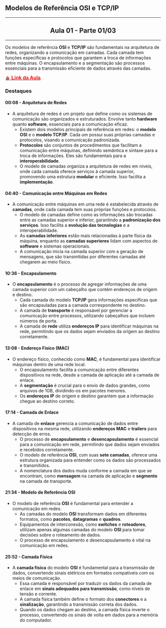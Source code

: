 ## Modelos de Referência OSI e TCP/IP
---
## <center> Aula 01 - Parte 01/03
---

Os modelos de referência **OSI** e **TCP/IP** são fundamentais na arquitetura de redes, organizando a comunicação em camadas. Cada camada tem funções específicas e protocolos que garantem a troca de informações entre máquinas. O encapsulamento e a segmentação são processos essenciais para a transmissão eficiente de dados através das camadas.

<a href="https://www.youtube.com/watch?v=PFpF38qLOBQ" target="_blank">
  <img src="../../../YouTube.png" alt="Ícone" style="width:16px; height:16px; vertical-align:middle;">
  <b style="font-family: 'Arial', sans-serif; font-size: 16px; color: #FF0000; text-decoration: none;">Link da Aula</b>
</a>

### Destaques

#### 00:08 - Arquitetura de Redes
- A arquitetura de redes é um projeto que define como os sistemas de comunicação são organizados e estruturados. Envolve tanto **hardware** quanto **software**, essenciais para a comunicação eficaz.
  - Existem dois modelos principais de referência em redes: o **modelo OSI** e o **modelo TCP/IP**. Cada um possui suas próprias camadas e protocolos, visando a comunicação padronizada.
  - **Protocolos** são conjuntos de procedimentos que facilitam a comunicação entre máquinas, definindo semântica e sintaxe para a troca de informações. Eles são fundamentais para a **interoperabilidade**.
  - O modelo de camadas organiza a arquitetura de redes em níveis, onde cada camada oferece serviços à camada superior, promovendo uma estrutura **modular** e eficiente. Isso facilita a **implementação**.

#### 04:40 - Comunicação entre Máquinas em Redes
- A comunicação entre máquinas em uma rede é estabelecida através de **camadas**, onde cada camada tem suas próprias funções e protocolos.
  - O modelo de camadas define como as informações são trocadas entre as camadas superior e inferior, garantindo a **padronização dos serviços**. Isso facilita a **evolução das tecnologias** e a interoperabilidade.
  - As **camadas inferiores** estão mais relacionadas à parte física da máquina, enquanto as **camadas superiores** lidam com aspectos de **software** e sistemas operacionais.
  - A comunicação inicia na camada superior com a geração de mensagens, que são transmitidas por diferentes camadas até chegarem ao meio físico.

#### 10:36 - Encapsulamento
- O **encapsulamento** é o processo de agregar informações de uma camada superior com um cabeçalho que contém endereços de origem e destino.
  - Cada camada do modelo **TCP/IP** gera informações específicas que são encapsuladas para a camada correspondente no destino.
  - A camada de **transporte** é responsável por gerenciar a comunicação entre processos, utilizando cabeçalhos que incluem números de porta.
  - A camada de **rede** utiliza **endereços IP** para identificar máquinas na rede, permitindo que os dados sejam enviados da origem ao destino corretamente.

#### 13:08 - Endereço Físico (MAC)
- O endereço físico, conhecido como **MAC**, é fundamental para identificar máquinas dentro de uma rede local.
  - O encapsulamento facilita a comunicação entre diferentes dispositivos na rede, desde a camada de aplicação até a camada de enlace.
  - A **segmentação** é crucial para o envio de dados grandes, como arquivos de 1GB, dividindo-os em pacotes menores.
  - Os **endereços IP** de origem e destino garantem que a informação chegue ao destino correto.

#### 17:14 - Camada de Enlace
- A camada de **enlace** gerencia a comunicação de dados entre dispositivos na mesma rede, utilizando **endereços MAC** e **trailers** para detecção de erros.
  - O processo de **encapsulamento** e **desencapsulamento** é essencial para a comunicação em rede, permitindo que dados sejam enviados e recebidos corretamente.
  - O modelo de referência **OSI**, com suas **sete camadas**, oferece uma estrutura organizada para entender como os dados são processados e transmitidos.
  - A nomenclatura dos dados muda conforme a camada em que se encontram, como **mensagem** na camada de aplicação e **segmento** na camada de transporte.

#### 21:34 - Modelo de Referência OSI
- O modelo de referência **OSI** é fundamental para entender a comunicação em redes.
  - As camadas do modelo **OSI** transformam dados em diferentes formatos, como **pacotes**, **datagramas** e **quadros**.
  - Equipamentos de interconexão, como **switches** e **roteadores**, utilizam apenas algumas camadas do modelo **OSI** para tomar decisões sobre o roteamento de dados.
  - O processo de encapsulamento e desencapsulamento é vital na comunicação em redes.

#### 25:52 - Camada Física
- A **camada física** do modelo **OSI** é fundamental para a transmissão de dados, convertendo sinais elétricos em formatos compatíveis com os meios de comunicação.
  - Essa camada é responsável por traduzir os dados da camada de enlace em **sinais adequados para transmissão**, como níveis de tensão e corrente.
  - A camada física também define o formato dos **conectores** e a **sinalização**, garantindo a transmissão correta dos dados.
  - Quando os dados chegam ao destino, a camada física inverte o processo, convertendo os sinais de volta em dados para a memória do computador.
